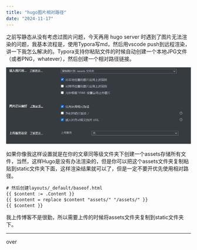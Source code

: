 ```yaml
---
title: "hugo图片相对路径"
date: "2024-11-17"
---
```


之前写静态从没有考虑过图片问题，今天再用 hugo server 时遇到了图片无法渲染的问题，我基本流程是，使用Typora写md，然后用vscode push到远程渲染，讲一下我怎么解决的。Typora支持你粘贴文件的时候自动创建一个本地JPG文件（或者PNG，whatever），然后创建一个相对路径链接。

![image-20241117191655141](assets/image-20241117191655141.png)

如果你像我这样设置就是在你的文章同等级文件夹下创建一个assets存储所有文件，当然，这样Hugo是没有办法渲染的，但是你可以把这个assets文件夹复制粘贴到static文件夹下面，这样渲染结果就可以了，但是一定不要开优先使用相对路径。

```
# 然后创建layouts/_default/baseof.html
{{ $content := .Content }}  
{{ $content = replace $content "assets/" "/assets/" }}  
{{ $content }}
```

我上传博客不是很勤，所以需要上传的时候将assets文件夹复制到static文件夹下。

---
over